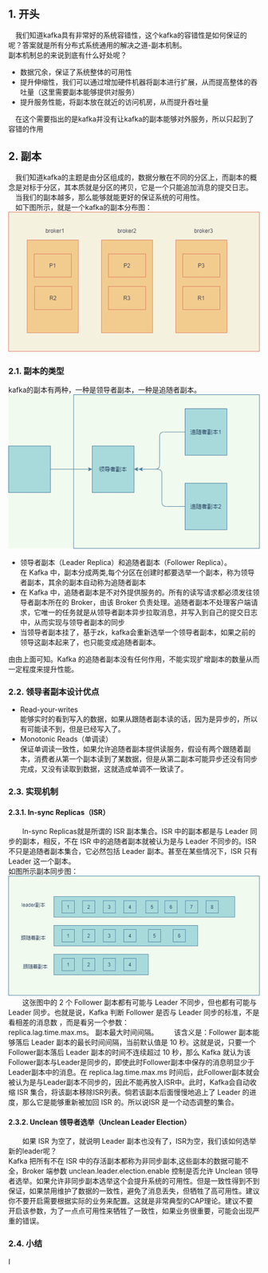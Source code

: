 ## 1. 开头  
　我们知道kafka具有非常好的系统容错性，这个kafka的容错性是如何保证的呢？答案就是所有分布式系统通用的解决之道-副本机制。  
副本机制总的来说到底有什么好处呢？ 

* 数据冗余，保证了系统整体的可用性
* 提升伸缩性，我们可以通过增加硬件机器将副本进行扩展，从而提高整体的吞吐量（这里需要副本能够提供对服务）
* 提升服务性能，将副本放在就近的访问机房，从而提升吞吐量

　在这个需要指出的是kafka并没有让kafka的副本能够对外服务，所以只起到了容错的作用

## 2. 副本
　我们知道kafka的主题是由分区组成的，数据分散在不同的分区上，而副本的概念是对标于分区，其本质就是分区的拷贝，它是一个只能追加消息的提交日志。  
　当我们的副本越多，那么能够就能更好的保证系统的可用性。  
　如下图所示，就是一个kafka的副本分布图：  
![](kafka的容错性.png)  
### 2.1. 副本的类型
kafka的副本有两种，一种是领导者副本，一种是追随者副本。  
![](副本角色.png)  
* 领导者副本（Leader Replica）和追随者副本（Follower Replica）。  
  在 Kafka 中，副本分成两类,每个分区在创建时都要选举一个副本，称为领导者副本，其余的副本自动称为追随者副本
* 在 Kafka 中，追随者副本是不对外提供服务的。所有的读写请求都必须发往领导者副本所在的 Broker，由该 Broker 负责处理。追随者副本不处理客户端请求，它唯一的任务就是从领导者副本异步拉取消息，并写入到自己的提交日志中，从而实现与领导者副本的同步
* 当领导者副本挂了，基于zk，kafka会重新选举一个领导者副本，如果之前的领导这副本起来了，也只能变成追随者副本。

由由上面可知。Kafka 的追随者副本没有任何作用，不能实现扩增副本的数量从而一定程度来提升性能。

### 2.2. 领导者副本设计优点
* Read-your-writes  
能够实时的看到写入的数据，如果从跟随者副本读的话，因为是异步的，所以有可能读不到，但是已经写入了。
* Monotonic Reads（单调读）  
保证单调读一致性，如果允许追随者副本提供读服务，假设有两个跟随着副本，消费者从第一个副本读到了某数据，但是从第二副本可能异步还没有同步完成，又没有读取到数据，这就造成单调不一致读了。  
### 2.3. 实现机制  
#### 2.3.1. In-sync Replicas（ISR）   
 &emsp;&emsp;In-sync Replicas就是所谓的 ISR 副本集合。ISR 中的副本都是与 Leader 同步的副本，相反，不在 ISR 中的追随者副本就被认为是与 Leader 不同步的。ISR 不只是追随者副本集合，它必然包括 Leader 副本。甚至在某些情况下，ISR 只有 Leader 这一个副本。  
 如图所示副本同步图：  
 ![](leader副本和更随着副本.png)  
&emsp;&emsp;这张图中的 2 个 Follower 副本都有可能与 Leader 不同步，但也都有可能与 Leader 同步。也就是说，Kafka 判断 Follower 是否与 Leader 同步的标准，不是看相差的消息数 ，而是看另一个参数：  
replica.lag.time.max.ms。 副本最大时间间隔。
&emsp;&emsp;该含义是：Follower 副本能够落后 Leader 副本的最长时间间隔，当前默认值是 10 秒。这就是说，只要一个Follower副本落后 Leader 副本的时间不连续超过 10 秒，那么 Kafka 就认为该Follower副本与Leader是同步的，即使此时Follower副本中保存的消息明显少于Leader副本中的消息。在 replica.lag.time.max.ms 时间后，此Follower副本就会被认为是与Leader副本不同步的，因此不能再放入ISR中。此时，Kafka会自动收缩 ISR 集合，将该副本移除ISR列表。倘若该副本后面慢慢地追上了 Leader 的进度，那么它是能够重新被加回 ISR 的。所以说ISR 是一个动态调整的集合。

#### 2.3.2. Unclean 领导者选举（Unclean Leader Election）
&emsp;&emsp;如果 ISR 为空了，就说明 Leader 副本也没有了，ISR为空，我们该如何选举新的leader呢？  
Kafka 把所有不在 ISR 中的存活副本都称为非同步副本,这些副本的数据可能不全，Broker 端参数 unclean.leader.election.enable 控制是否允许 Unclean 领导者选举。如果允许非同步副本选举这个会提升系统的可用性。但是一致性得到不到保证，如果禁用维护了数据的一致性，避免了消息丢失，但牺牲了高可用性。建议你不要开启需要根据实际的业务来配置。这就是非常典型的CAP理论。建议不要开启该参数，为了一点点可用性来牺牲了一致性，如果业务很重要，可能会出现严重的错误。
### 2.4. 小结
I